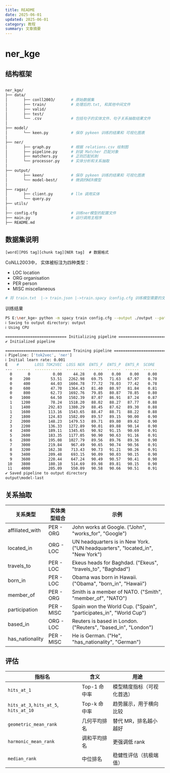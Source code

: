 ```yaml
---
title: README
date: 2025-06-01
updated: 2025-06-01
category: 教程
summary: 文章摘要
---
```

# ner_kge

## 结构框架

```bash

ner_kge/
├── data/
│  		├── conll2003/       # 原始数据集
│  		├── train/		     # 处理后的.txt, 和其他中间文件
│  		├── valid/
│  		├── test/
│  		└── .csv			 # 包括句子的实体文件、句子关系抽取结果文件
│
├── model/
│  		└── keen.py		 	 # 保存 pykeen 训练的结果和 可视化图表
│
├── ner/
│  		├── graph.py      	 # 根据 relations.csv 绘制图
│  		├── pipeline.py      # 封装 Matcher 匹配对象
│  		├── matchers.py      # 正则匹配机制
│  		└── processor.py     # 实体分析和关系抽取
│
├── output/
│  		├── keen/		 	 # 保存 pykeen 训练的结果和 可视化图表
│  		└── model-best/		 # 微调的NER模型
│
├── ragas/
│  		├── client.py		 # llm 调用实体
│  		└── query.py		 
├── utils/
│
├── config.cfg				 # 训练ner模型的配置文件
├── main.py					 # 运行调用主程序
├── README.md 
```

## 数据集说明

```text
[word][POS tag][chunk tag][NER tag]  # 数据格式
```

CoNLL2003中， 实体被标注为四种类型：

- LOC 		location
- ORG 	       organisation
- PER 	         person
- MISC	       miscellaneous

```python
# 将 train.txt  |-> train.json |->train.spacy（config.cfg 训练模型需要的文件）
```

训练结果

```bash
PS E:\ner_kge> python -m spacy train config.cfg --output ./output --paths.train ./data/train.spacy --paths.dev ./data/valid.spacy
ℹ Saving to output directory: output
ℹ Using CPU

=========================== Initializing pipeline ===========================
✔ Initialized pipeline

============================= Training pipeline =============================
ℹ Pipeline: ['tok2vec', 'ner']
ℹ Initial learn rate: 0.001
E    #       LOSS TOK2VEC  LOSS NER  ENTS_F  ENTS_P  ENTS_R  SCORE
---  ------  ------------  --------  ------  ------  ------  ------
  0       0          0.00     44.28    0.00    0.00    0.00    0.00
  0     200         53.51   2262.98   69.75   71.63   67.97    0.70
  0     400         44.03   1604.78   77.72   78.03   77.42    0.78
  0     600         47.70   1364.43   81.40   80.97   81.84    0.81
  0     800         62.73   1692.76   79.85   80.87   78.85    0.80
  0    1000         64.50   1502.39   87.07   86.91   87.24    0.87
  1    1200         78.24   1518.20   88.02   88.27   87.77    0.88
  1    1400        292.83   1380.29   88.45   87.62   89.30    0.88
  1    1600        113.16   1543.65   88.47   88.71   88.22    0.88
  2    1800        124.83   1582.09   89.57   89.15   90.00    0.90
  2    2000        148.23   1479.53   89.71   89.80   89.62    0.90
  3    2200        136.33   1272.89   90.01   89.88   90.14    0.90
  4    2400        189.11   1345.65   90.92   91.15   90.69    0.91
  5    2600        183.35   1177.05   90.90   90.63   91.16    0.91
  6    2800        195.08   1027.79   89.56   89.76   89.36    0.90
  7    3000        219.84    967.49   90.65   90.74   90.56    0.91
  8    3200        162.38    713.43   90.73   91.21   90.26    0.91
  9    3400        209.48    693.15   90.09   90.03   90.15    0.90
  9    3600        220.44    647.24   90.49   90.57   90.41    0.90
 10    3800        180.10    514.69   89.98   89.81   90.15    0.90
 11    4000        205.09    550.09   90.58   90.66   90.51    0.91
✔ Saved pipeline to output directory
output\model-last
```

## 关系抽取

| 关系类型                   | 实体类型组合 | 示例                                                                                                   |
| -------------------------- | ------------ | ------------------------------------------------------------------------------------------------------ |
| affiliated\_with | PER - ORG    | John works at Google.                                      ("John", "works\_for", "Google")            |
| located\_in      | ORG - LOC    | UN headquarters is in New York.                   ("UN headquarters", "located\_in", "New York")       |
| travels\_to      | PER - LOC    | Ekeus heads for Baghdad.                               ("Ekeus", "travels\_to", "Baghdad")             |
| born\_in         | PER - LOC    | Obama was born in Hawaii.                            ("Obama", "born\_in", "Hawaii")                   |
| member\_of       | PER - ORG    | Smith is a member of NATO.                          ("Smith", "member\_of", "NATO")                    |
| participation    | PER - MISC   | Spain won the World Cup.                              ("Spain", "participates\_in", "World Cup")       |
| based\_in        | ORG - LOC    | Reuters is based in London.                            ("Reuters", "based\_in", "London")              |
| has\_nationality | PER - MISC   | He is German.                                                     ("He", "has\_nationality", "German") |

## 评估

| 指标名                                    | 含义        | 用途          |
| -------------------------------------- | --------- | ------------- |
| `hits_at_1`                            | Top-1 命中率 | 模型精度指标（可视化首选） |
| `hits_at_3`, `hits_at_5`, `hits_at_10` | Top-k 命中率 | 趋势展示，用于横向比较   |
| `geometric_mean_rank`                  | 几何平均排名    | 替代 MR，排名越小越好  |
| `harmonic_mean_rank`                   | 调和平均排名    | 更强调低 rank     |
| `median_rank`                          | 中位排名      | 稳健性评估（抗极端值）   |

